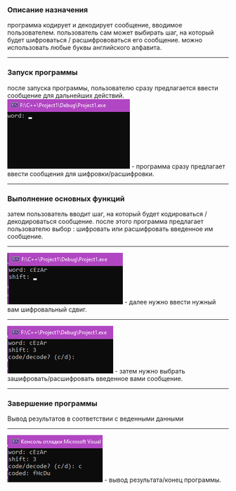 ### Описание назначения
программа кодирует и декодирует сообщение, вводимое пользователем.
пользователь сам может выбирать шаг, на который будет шифроваться / расшифрововаться его сообщение.
можно использовать любые буквы английского алфавита.
***
### Запуск программы
после запуска программы, пользователю сразу предлагается ввести сообщение для дальнейших действий.
![alt text](Screenshot_1.png "первый шаг") - программа сразу предлагает ввести сообщения для шифровки/расшифровки.
***
### Выполнение основных функций
затем пользователь вводит шаг, на который будет кодироваться / декодироваться сообщение.
после этого программа предлагает пользователю выбор : шифровать или расшифровать введенное им сообщение.
***
![alt text](Screenshot_2.png "второй шаг") - далее нужно ввести нужный вам шифровальный сдвиг.
***
![alt text](Screenshot_3.png "третий шаг") - затем нужно выбрать зашифровать/расшифровать введенное вами сообщение.
***
### Завершение программы
Вывод результатов в соответствии с веденными данными
***
![alt text](Screenshot_4.png "конец программы") - вывод результата/конец программы.

